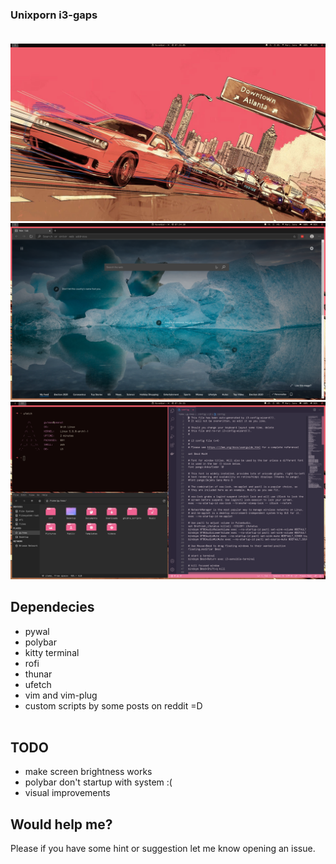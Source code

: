 ### Unixporn i3-gaps <br><br>

![desktop](img/unixporn00.png)
![browser](img/unixporn01.png)
![terminal](img/unixporn03.png)

## Dependecies
- pywal
- polybar
- kitty terminal
- rofi
- thunar 
- ufetch
- vim and vim-plug
- custom scripts by some posts on reddit =D <br><br>

## TODO
- make screen brightness works
- polybar don't startup with system :(
- visual improvements

## Would help me?
Please if you have some hint or suggestion let me know opening an issue.
